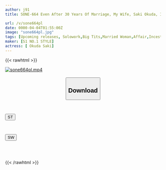 ```yaml
---
author: j91
title: SONE-664 Even After 30 Years Of Marriage, My Wife, Saki Okuda, Is Still Like A Monkey, Hugging My Mother Every Night. She's Started To Get Horny For Her Father's Insatiable Cock.

url: /v/sone664pl
date: 0000-04-04T01:55:00Z
image: "sone664pl.jpg"
tags: [Upcoming releases, Solowork,Big Tits,Married Woman,Affair,Incest,Cuckold	]
maker: [S1 NO.1 STYLE]
actress: [ Okuda Saki]
---
```



{{< rawhtml >}}

<div class="video" data-videoid="pending_link.html">
    <a href="javascript:;">
        <img src="/v/sone664pl/sone664pl.jpg" width="WIDTH" height="HEIGHT" alt="sone664pl.mp4" loading="lazy">
    </a>
</div>

<script type="text/javascript" src="https://j91.asia/asset/on-demand-pend.js"></script>

<br>
  <link rel="stylesheet" href="https://j91.asia/asset/bs5.css">
  
  <center>
  <button class="btn btn-primary" type="button" data-bs-toggle="collapse" data-bs-target=".multi-collapse" aria-expanded="false" aria-controls="multiCollapseExample1 multiCollapseExample2"><h2>Download</h2></button></center>
</p>
<div class="row">
  <div class="col">
    <div class="collapse multi-collapse" id="multiCollapseExample1">
      <div class="card card-body">
	      	      <br>
<div class="buttons">  
<p><a href="https://j91.asia/pending_link.html" target="_blank"><button class="btn-hover color-3"><i class="fa fa-download"></i> ST</button></a></p></div>
    </div>
  </div>
</div>
  <div class="col">
    <div class="collapse multi-collapse" id="multiCollapseExample2">
      <div class="card card-body">
	      <br>
<div class="buttons">
<p><a href="https://j91.asia/pending_link.html" target="_blank"><button class="btn-hover color-2"><i class="fa fa-download"></i> SW</button></a></p></div>
<br><br>
      </div>
    </div>
  </div>
</div>

{{< /rawhtml >}}